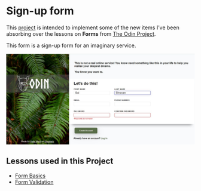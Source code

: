# Sign-up form

This [project](https://www.theodinproject.com/lessons/node-path-intermediate-html-and-css-sign-up-form) is intended to implement some of the new items I’ve been absorbing over the lessons on **Forms** from [The Odin Project](https://www.theodinproject.com/).

This form is a sign-up form for an imaginary service.

[
![Final](./assets/signupform-final.jpeg)
](https://shravzzv.github.io/ODIN-sign-up-form-project/)

## Lessons used in this Project

- [Form Basics](https://www.theodinproject.com/lessons/node-path-intermediate-html-and-css-form-basics)
- [Form Validation](https://www.theodinproject.com/lessons/node-path-intermediate-html-and-css-form-validation)
